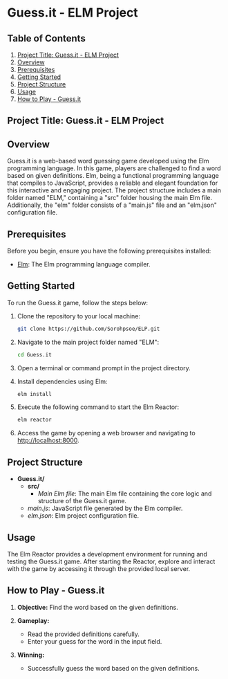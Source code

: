 # Guess.it - ELM Project

## Table of Contents

1. [Project Title: Guess.it - ELM Project](#project-title-guessit-elm-project)
2. [Overview](#overview)
3. [Prerequisites](#prerequisites)
4. [Getting Started](#getting-started)
5. [Project Structure](#project-structure)
6. [Usage](#usage)
7. [How to Play - Guess.it](#how-to-play-guessit)


## Project Title: Guess.it - ELM Project

## Overview

Guess.it is a web-based word guessing game developed using the Elm programming language. In this game, players are challenged to find a word based on given definitions. Elm, being a functional programming language that compiles to JavaScript, provides a reliable and elegant foundation for this interactive and engaging project. The project structure includes a main folder named "ELM," containing a "src" folder housing the main Elm file. Additionally, the "elm" folder consists of a "main.js" file and an "elm.json" configuration file.

## Prerequisites

Before you begin, ensure you have the following prerequisites installed:

- [Elm](https://guide.elm-lang.org/install/elm.html): The Elm programming language compiler.

## Getting Started

To run the Guess.it game, follow the steps below:

1. Clone the repository to your local machine:

   ```bash
   git clone https://github.com/Sorohpsoe/ELP.git
   ```

2. Navigate to the main project folder named "ELM":

   ```bash
   cd Guess.it
   ```

3. Open a terminal or command prompt in the project directory.

4. Install dependencies using Elm:

   ```bash
   elm install
   ```

5. Execute the following command to start the Elm Reactor:

   ```bash
   elm reactor
   ```

6. Access the game by opening a web browser and navigating to [http://localhost:8000](http://localhost:8000).

## Project Structure

- **Guess.it/**
  - **src/**
    - *Main Elm file*: The main Elm file containing the core logic and structure of the Guess.it game.
  - *main.js*: JavaScript file generated by the Elm compiler.
  - *elm.json*: Elm project configuration file.

## Usage

The Elm Reactor provides a development environment for running and testing the Guess.it game. After starting the Reactor, explore and interact with the game by accessing it through the provided local server.

## How to Play - Guess.it

1. **Objective:** Find the word based on the given definitions.

2. **Gameplay:**
   - Read the provided definitions carefully.
   - Enter your guess for the word in the input field.

3. **Winning:**
   - Successfully guess the word based on the given definitions.



